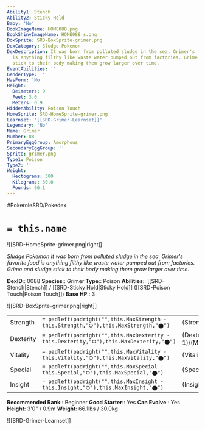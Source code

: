 ```yaml
---
Ability1: Stench
Ability2: Sticky Hold
Baby: 'No'
BookImageName: HOME088.png
BookShinyImageName: HOME088_s.png
BoxSprite: SRD-BoxSprite-grimer.png
DexCategory: Sludge Pokemon
DexDescription: It was born from polluted sludge in the sea. Grimer's favorite food
  is anything filthy like waste water pumped out from factories. Grime and sludge
  stick to their body making them grow larger over time.
EventAbilities: ''
GenderType: ''
HasForm: 'No'
Height:
  Deimeters: 9
  Feet: 3.0
  Meters: 0.9
HiddenAbility: Poison Touch
HomeSprite: SRD-HomeSprite-grimer.png
Learnset: '[[SRD-Grimer-Learnset]]'
Legendary: 'No'
Name: Grimer
Number: 88
PrimaryEggGroup: Amorphous
SecondaryEggGroup: ''
Sprite: grimer.png
Type1: Poison
Type2: ''
Weight:
  Hectograms: 300
  Kilograms: 30.0
  Pounds: 66.1
---
```


#PokeroleSRD/Pokedex

# `= this.name`

![[SRD-HomeSprite-grimer.png|right]]

*Sludge Pokemon*
*It was born from polluted sludge in the sea. Grimer's favorite food is anything filthy like waste water pumped out from factories. Grime and sludge stick to their body making them grow larger over time.*

**DexID**:: 0088
**Species**:: Grimer
**Type**:: Poison
**Abilities**:: [[SRD-Stench|Stench]] / [[SRD-Sticky Hold|Sticky Hold]] ([[SRD-Poison Touch|Poison Touch]])
**Base HP**:: 3

![[SRD-BoxSprite-grimer.png|right]]

|           |                                                                                        |                                          |
| --------- | -------------------------------------------------------------------------------------- | ---------------------------------------- |
| Strength  | `= padleft(padright("",this.MaxStrength - this.Strength,"⭘"),this.MaxStrength,"⬤")`    | (Strength::2)/(MaxStrength::5)   |
| Dexterity | `= padleft(padright("",this.MaxDexterity - this.Dexterity,"⭘"),this.MaxDexterity,"⬤")` | (Dexterity:: 1)/(MaxDexterity::3) |
| Vitality  | `= padleft(padright("",this.MaxVitality - this.Vitality,"⭘"),this.MaxVitality,"⬤")`    | (Vitality::2)/(MaxVitality::4)   |
| Special   | `= padleft(padright("",this.MaxSpecial - this.Special,"⭘"),this.MaxSpecial,"⬤")`       | (Special::1)/(MaxSpecial::3)     |
| Insight   | `= padleft(padright("",this.MaxInsight - this.Insight,"⭘"),this.MaxInsight,"⬤")`       | (Insight::2)/(MaxInsight::4)     |

**Recommended Rank**:: Beginner
**Good Starter**:: Yes
**Can Evolve**:: Yes
**Height**: 3'0" / 0.9m
**Weight**: 66.1lbs / 30.0kg

![[SRD-Grimer-Learnset]]